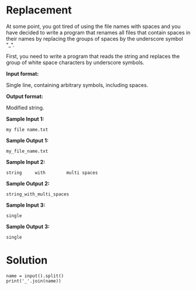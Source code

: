# Replacement

At some point, you got tired of using the file names with spaces and you have decided to write a program that renames
all files that contain spaces in their names by replacing the groups of spaces by the underscore symbol "_".

First, you need to write a program that reads the string and replaces the group of white space characters by underscore
symbols.

**Input format:**

Single line, containing arbitrary symbols, including spaces.

**Output format:**

Modified string.

**Sample Input 1:**

```
my file name.txt
```

**Sample Output 1:**

```
my_file_name.txt
```

**Sample Input 2:**

```
string     with        multi spaces
```

**Sample Output 2:**

```
string_with_multi_spaces
```

**Sample Input 3:**

```
single
```

**Sample Output 3:**

```
single
```

# Solution

```
name = input().split()
print('_'.join(name))
```